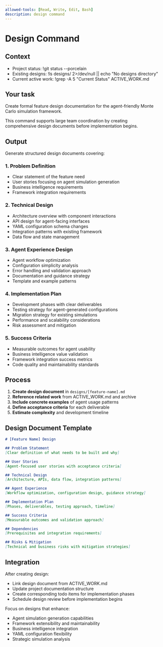 ```yaml
---
allowed-tools: [Read, Write, Edit, Bash]
description: design command
---
```


# Design Command

## Context
- Project status: !git status --porcelain
- Existing designs: !ls designs/ 2>/dev/null || echo "No designs directory"
- Current active work: !grep -A 5 "Current Status" ACTIVE_WORK.md

## Your task
Create formal feature design documentation for the agent-friendly Monte Carlo simulation framework.

This command supports large team coordination by creating comprehensive design documents before implementation begins.

## Output
Generate structured design documents covering:

### 1. **Problem Definition**
- Clear statement of the feature need
- User stories focusing on agent simulation generation
- Business intelligence requirements
- Framework integration requirements

### 2. **Technical Design**
- Architecture overview with component interactions
- API design for agent-facing interfaces
- YAML configuration schema changes
- Integration patterns with existing framework
- Data flow and state management

### 3. **Agent Experience Design**
- Agent workflow optimization
- Configuration simplicity analysis
- Error handling and validation approach
- Documentation and guidance strategy
- Template and example patterns

### 4. **Implementation Plan**
- Development phases with clear deliverables
- Testing strategy for agent-generated configurations
- Migration strategy for existing simulations
- Performance and scalability considerations
- Risk assessment and mitigation

### 5. **Success Criteria**
- Measurable outcomes for agent usability
- Business intelligence value validation
- Framework integration success metrics
- Code quality and maintainability standards

## Process
1. **Create design document** in `designs/[feature-name].md`
2. **Reference related work** from ACTIVE_WORK.md and archive
3. **Include concrete examples** of agent usage patterns
4. **Define acceptance criteria** for each deliverable
5. **Estimate complexity** and development timeline

## Design Document Template
```markdown
# [Feature Name] Design

## Problem Statement
[Clear definition of what needs to be built and why]

## User Stories
[Agent-focused user stories with acceptance criteria]

## Technical Design
[Architecture, APIs, data flow, integration patterns]

## Agent Experience
[Workflow optimization, configuration design, guidance strategy]

## Implementation Plan
[Phases, deliverables, testing approach, timeline]

## Success Criteria
[Measurable outcomes and validation approach]

## Dependencies
[Prerequisites and integration requirements]

## Risks & Mitigation
[Technical and business risks with mitigation strategies]
```

## Integration
After creating design:
- Link design document from ACTIVE_WORK.md
- Update project documentation structure
- Create corresponding todo items for implementation phases
- Schedule design review before implementation begins

Focus on designs that enhance:
- Agent simulation generation capabilities
- Framework extensibility and maintainability  
- Business intelligence integration
- YAML configuration flexibility
- Strategic simulation analysis
